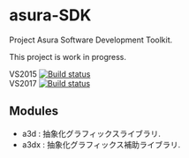 # asura-SDK
Project Asura Software Development Toolkit.

This project is work in progress.

VS2015 [![Build status](https://ci.appveyor.com/api/projects/status/19xhfhxly7bthnvh?svg=true)](https://ci.appveyor.com/project/ProjectAsura/asura-sdk)  
VS2017 [![Build status](https://ci.appveyor.com/api/projects/status/87v880ck9olcspjy?svg=true)](https://ci.appveyor.com/project/ProjectAsura/asura-sdk-6x1dn)  

## Modules

* a3d  : 抽象化グラフィックスライブラリ.
* a3dx : 抽象化グラフィックス補助ライブラリ.
